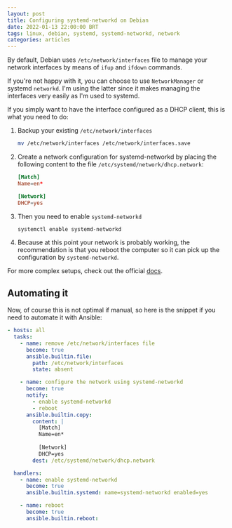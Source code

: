 ```yaml
---
layout: post
title: Configuring systemd-networkd on Debian
date: 2022-01-13 22:00:00 BRT
tags: linux, debian, systemd, systemd-networkd, network
categories: articles
---
```


By default, Debian uses `/etc/network/interfaces` file to manage your network interfaces by means of
`ifup` and `ifdown` commands.

If you're not happy with it, you can choose to use `NetworkManager` or systemd `networkd`. I'm using
the latter since it makes managing the interfaces very easily as I'm used to systemd.

If you simply want to have the interface configured as a DHCP client, this is what you need to do:

1. Backup your existing `/etc/network/interfaces`
   ```sh
   mv /etc/network/interfaces /etc/network/interfaces.save
   ```
2. Create a network configuration for systemd-networkd by placing the following content to the file
   `/etc/systemd/network/dhcp.network`:
   ```conf
   [Match]
   Name=en*
   
   [Network]
   DHCP=yes
   ```
3. Then you need to enable `systemd-networkd`
   ```sh
   systemctl enable systemd-networkd
   ```
4. Because at this point your network is probably working, the recommendation is that you reboot the
   computer so it can pick up the configuration by `systemd-networkd`.

For more complex setups, check out the official [docs].

## Automating it

Now, of course this is not optimal if manual, so here is the snippet if you need to automate it
with Ansible:

```yaml
- hosts: all
  tasks:
    - name: remove /etc/network/interfaces file
      become: true
      ansible.builtin.file:
        path: /etc/network/interfaces
        state: absent

    - name: configure the network using systemd-networkd
      become: true
      notify:
        - enable systemd-networkd
        - reboot
      ansible.builtin.copy:
        content: |
          [Match]
          Name=en*
          
          [Network]
          DHCP=yes
        dest: /etc/systemd/network/dhcp.network

  handlers:
    - name: enable systemd-networkd
      become: true
      ansible.builtin.systemd: name=systemd-networkd enabled=yes

    - name: reboot
      become: true
      ansible.builtin.reboot:
```

[docs]: https://wiki.debian.org/SystemdNetworkd
